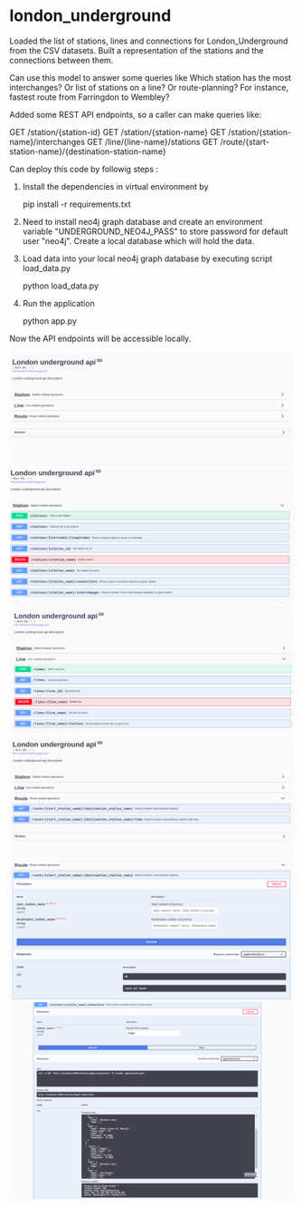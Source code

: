 # london_underground

Loaded the list of stations, lines and connections for London_Underground from the CSV datasets.
Built a representation of the stations and the connections between them.

Can use this model to answer some queries like Which station has the most interchanges? Or list of stations on a line? Or route-planning? For instance,
fastest route from Farringdon to Wembley?

Added some REST API endpoints, so a caller can make queries like:

GET /station/{station-id}
GET /station/{station-name}
GET /station/{station-name}/interchanges
GET /line/{line-name}/stations
GET /route/{start-station-name}/{destination-station-name}


Can deploy this code by followig steps :

1. Install the dependencies in virtual environment by

    pip install -r requirements.txt

2. Need to install neo4j graph database and create an environment variable "UNDERGROUND_NEO4J_PASS" to store password for default user "neo4j". Create a local database which will hold the data.

3. Load data into your local neo4j graph database by executing script load_data.py

    python load_data.py

3. Run the application

    python app.py


Now the API endpoints will be accessible locally.

![Alt text](/screen_shots/screen1.png)
![Alt text](/screen_shots/screen2.png)
![Alt text](/screen_shots/screen3.png)
![Alt text](/screen_shots/screen4.png)
![Alt text](/screen_shots/screen5.png)
![Alt text](/screen_shots/screen6.png)
